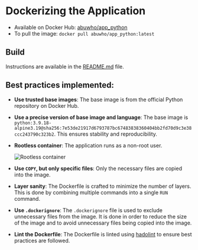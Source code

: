 # Dockerizing the Application

- Available on Docker Hub: [abuwho/app_python](https://hub.docker.com/r/abuwho/app_python)
- To pull the image: `docker pull abuwho/app_python:latest`

## Build
Instructions are available in the [README.md](./README.md#docker) file.

## Best practices implemented:

- **Use trusted base images**: The base image is from the official Python repository on Docker Hub.
- **Use a precise version of base image and language**: The base image is `python:3.9.18-alpine3.19@sha256:7e53de21917d6793787bc67483838360404bb2fd70d9c3e38ccc243790c323b2`. This ensures stability and reproducibility.
- **Rootless container**: The application runs as a non-root user.

    ![Rootless container](https://i.imgur.com/vRJVfYG.png)

- **Use `COPY`, but only specific files**: Only the necessary files are copied into the image.
- **Layer sanity**: The Dockerfile is crafted to minimize the number of layers. This is done by combining multiple commands into a single `RUN` command.
- **Use `.dockerignore`**: The `.dockerignore` file is used to exclude unnecessary files from the image. It is done in order to reduce the size of the image and to avoid unnecessary files being copied into the image. 
- **Lint the Dockerfile**: The Dockerfile is linted using [hadolint](https://hadolint.github.io/hadolint/) to ensure best practices are followed.
